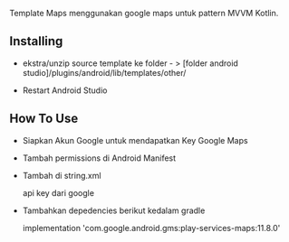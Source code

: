 Template Maps menggunakan google maps untuk pattern MVVM Kotlin. 

## Installing

- ekstra/unzip source template ke folder - > [folder android studio]/plugins/android/lib/templates/other/

- Restart Android Studio

## How To Use

- Siapkan Akun Google untuk mendapatkan Key Google Maps 

- Tambah permissions di Android Manifest
  <uses-permission android:name="android.permission.INTERNET" />
  <uses-permission android:name="android.permission.ACCESS_FINE_LOCATION" />
  <uses-permission android:name="android.permission.ACCESS_COARSE_LOCATION" />

- Tambah di string.xml

  <string name="google_maps_api_key" templateMergeStrategy="preserve" translatable="true">api key dari google</string>

- Tambahkan depedencies berikut kedalam gradle
  
  implementation 'com.google.android.gms:play-services-maps:11.8.0'